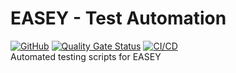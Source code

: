 # EASEY - Test Automation
[![GitHub](https://img.shields.io/github/license/US-EPA-CAMD/easey-testing)](https://github.com/US-EPA-CAMD/easey-testing/blob/master/LICENSE)
[![Quality Gate Status](https://sonarcloud.io/api/project_badges/measure?project=US-EPA-CAMD_easey-testing&metric=alert_status)](https://sonarcloud.io/dashboard?id=US-EPA-CAMD_easey-testing)
[![CI/CD](https://github.com/US-EPA-CAMD/easey-testing/workflows/CI/badge.svg)](https://github.com/US-EPA-CAMD/easey-testing/actions)<br>
Automated testing scripts for EASEY
